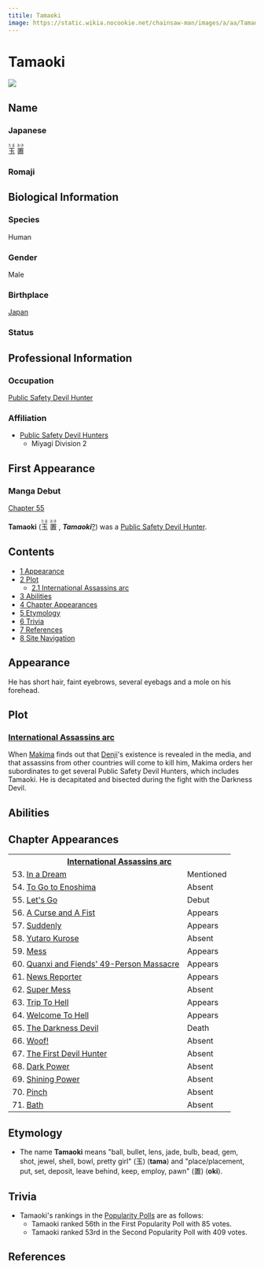 ```yaml
---
titile: Tamaoki
image: https://static.wikia.nocookie.net/chainsaw-man/images/a/aa/Tamaoki.png
---
```


# Tamaoki

[![](https://static.wikia.nocookie.net/chainsaw-man/images/a/aa/Tamaoki.png/revision/latest?cb=20200412235453)](https://static.wikia.nocookie.net/chainsaw-man/images/a/aa/Tamaoki.png/revision/latest?cb=20200412235453)

## Name

### Japanese

<ruby lang="ja"><rb>玉</rb><rp> (</rp><rt>たま</rt><rp>) </rp></ruby> <ruby lang="ja"><rb>置</rb><rp> (</rp><rt>おき</rt><rp>)</rp></ruby>

### Romaji

## Biological Information

### Species

Human

### Gender

Male

### Birthplace

[Japan](/wiki/World#Japan "World")

### Status

## Professional Information

### Occupation

[Public Safety Devil Hunter](/wiki/Devil_Hunter#Public_Safety_Devil_Hunters "Devil Hunter")

### Affiliation

-   [Public Safety Devil Hunters](/wiki/Devil_Hunter#Public_Safety_Devil_Hunters "Devil Hunter")
    -   Miyagi Division 2

## First Appearance

### Manga Debut

[Chapter 55](/wiki/Chapter_55 "Chapter 55")

**Tamaoki** (<ruby lang="ja"><rb>玉</rb><rp> (</rp><rt>たま</rt><rp>) </rp></ruby> <ruby lang="ja"><rb>置</rb><rp> (</rp><rt>おき</rt><rp>) </rp></ruby> , _****Tamaoki****_[?](http://en.wikipedia.org/wiki/Help:Installing_Japanese_character_sets "wikipedia:Help:Installing Japanese character sets")) was a [Public Safety Devil Hunter](/wiki/Devil_Hunter "Devil Hunter").

## Contents

-   [1 Appearance](#Appearance)
-   [2 Plot](#Plot)
    -   [2.1 International Assassins arc](#International_Assassins_arc)
-   [3 Abilities](#Abilities)
-   [4 Chapter Appearances](#Chapter_Appearances)
-   [5 Etymology](#Etymology)
-   [6 Trivia](#Trivia)
-   [7 References](#References)
-   [8 Site Navigation](#Site_Navigation)

## Appearance

He has short hair, faint eyebrows, several eyebags and a mole on his forehead.

## Plot

### [International Assassins arc](/wiki/International_Assassins_arc "International Assassins arc")

When [Makima](/wiki/Makima "Makima") finds out that [Denji](/wiki/Denji "Denji")'s existence is revealed in the media, and that assassins from other countries will come to kill him, Makima orders her subordinates to get several Public Safety Devil Hunters, which includes Tamaoki. He is decapitated and bisected during the fight with the Darkness Devil.

## Abilities

## Chapter Appearances

<table><tbody><tr><th colspan="2"><center><a href="/wiki/International_Assassins_arc" title="International Assassins arc"><span>International Assassins arc</span></a></center></th></tr><tr><td>53. <a href="/wiki/Chapter_53" title="Chapter 53">In a Dream</a></td><td><span>Mentioned</span></td></tr><tr><td>54. <a href="/wiki/Chapter_54" title="Chapter 54">To Go to Enoshima</a></td><td><span>Absent</span></td></tr><tr><td>55. <a href="/wiki/Chapter_55" title="Chapter 55">Let's Go</a></td><td><span>Debut</span></td></tr><tr><td>56. <a href="/wiki/Chapter_56" title="Chapter 56">A Curse and A Fist</a></td><td><span>Appears</span></td></tr><tr><td>57. <a href="/wiki/Chapter_57" title="Chapter 57">Suddenly</a></td><td><span>Appears</span></td></tr><tr><td>58. <a href="/wiki/Chapter_58" title="Chapter 58">Yutaro Kurose</a></td><td><span>Absent</span></td></tr><tr><td>59. <a href="/wiki/Chapter_59" title="Chapter 59">Mess</a></td><td><span>Appears</span></td></tr><tr><td>60. <a href="/wiki/Chapter_60" title="Chapter 60">Quanxi and Fiends' 49-Person Massacre</a></td><td><span>Appears</span></td></tr><tr><td>61. <a href="/wiki/Chapter_61" title="Chapter 61">News Reporter</a></td><td><span>Appears</span></td></tr><tr><td>62. <a href="/wiki/Chapter_62" title="Chapter 62">Super Mess</a></td><td><span>Absent</span></td></tr><tr><td>63. <a href="/wiki/Chapter_63" title="Chapter 63">Trip To Hell</a></td><td><span>Appears</span></td></tr><tr><td>64. <a href="/wiki/Chapter_64" title="Chapter 64">Welcome To Hell</a></td><td><span>Appears</span></td></tr><tr><td>65. <a href="/wiki/Chapter_65" title="Chapter 65">The Darkness Devil</a></td><td><span>Death</span></td></tr><tr><td>66. <a href="/wiki/Chapter_66" title="Chapter 66">Woof!</a></td><td><span>Absent</span></td></tr><tr><td>67. <a href="/wiki/Chapter_67" title="Chapter 67">The First Devil Hunter</a></td><td><span>Absent</span></td></tr><tr><td>68. <a href="/wiki/Chapter_68" title="Chapter 68">Dark Power</a></td><td><span>Absent</span></td></tr><tr><td>69. <a href="/wiki/Chapter_69" title="Chapter 69">Shining Power</a></td><td><span>Absent</span></td></tr><tr><td>70. <a href="/wiki/Chapter_70" title="Chapter 70">Pinch</a></td><td><span>Absent</span></td></tr><tr><td>71. <a href="/wiki/Chapter_71" title="Chapter 71">Bath</a></td><td><span>Absent</span></td></tr></tbody></table>

## Etymology

-   The name **Tamaoki** means "ball, bullet, lens, jade, bulb, bead, gem, shot, jewel, shell, bowl, pretty girl" (玉) (**tama**) and "place/placement, put, set, deposit, leave behind, keep, employ, pawn" (置) (**oki**).

## Trivia

-   Tamaoki's rankings in the [Popularity Polls](/wiki/Popularity_Polls "Popularity Polls") are as follows:
    -   Tamaoki ranked 56th in the First Popularity Poll with 85 votes.
    -   Tamaoki ranked 53rd in the Second Popularity Poll with 409 votes.

## References